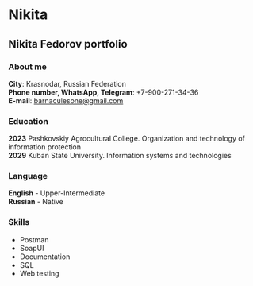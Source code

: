 # Nikita
## Nikita Fedorov portfolio
### About me
  **City**: Krasnodar, Russian Federation <br />
  **Phone number, WhatsApp, Telegram**: +7-900-271-34-36 <br />
  **E-mail**: barnaculesone@gmail.com
### Education
  **2023** Pashkovskiy Agrocultural College. Organization and technology of information protection <br />
  **2029** Kuban State University. Information systems and technologies
### Language
  **English** - Upper-Intermediate <br />
  **Russian** - Native
### Skills
- Postman
- SoapUI
- Documentation
- SQL
- Web testing
